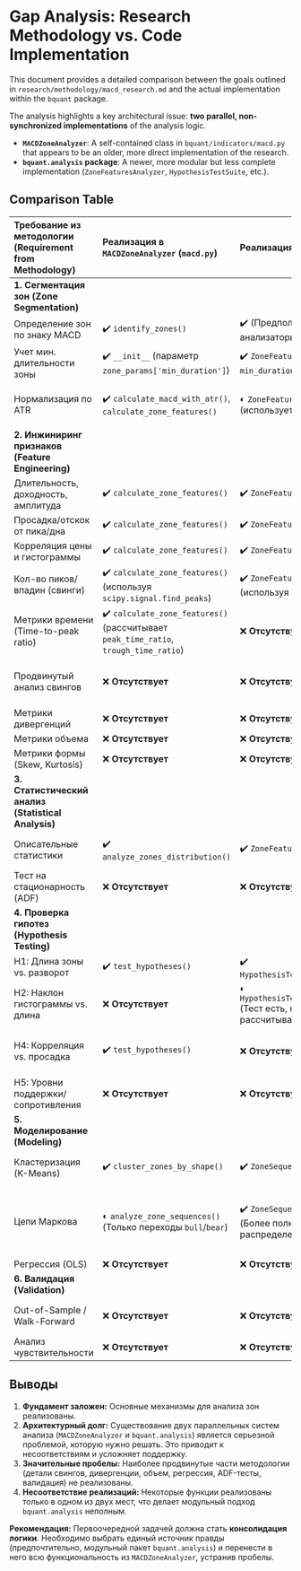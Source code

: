 # Gap Analysis: Research Methodology vs. Code Implementation

This document provides a detailed comparison between the goals outlined in `research/methodology/macd_research.md` and the actual implementation within the `bquant` package.

The analysis highlights a key architectural issue: **two parallel, non-synchronized implementations** of the analysis logic.
- **`MACDZoneAnalyzer`**: A self-contained class in `bquant/indicators/macd.py` that appears to be an older, more direct implementation of the research.
- **`bquant.analysis` package**: A newer, more modular but less complete implementation (`ZoneFeaturesAnalyzer`, `HypothesisTestSuite`, etc.).

## Comparison Table

| Требование из методологии (Requirement from Methodology) | Реализация в `MACDZoneAnalyzer` (`macd.py`) | Реализация в пакете (`bquant.analysis.*`) | Статус и комментарии |
| :--- | :--- | :--- | :--- |
| **1. Сегментация зон (Zone Segmentation)** | | | |
| Определение зон по знаку MACD | ✔️ `identify_zones()` | ✔️ (Предполагается, что зоны передаются в анализаторы) | **OK** |
| Учет мин. длительности зоны | ✔️ `__init__` (параметр `zone_params['min_duration']`) | ✔️ `ZoneFeaturesAnalyzer.__init__` (параметр `min_duration`) | **OK** |
| Нормализация по ATR | ✔️ `calculate_macd_with_atr()`, `calculate_zone_features()` | ◐ `ZoneFeaturesAnalyzer.extract_zone_features()` (использует `atr`, если колонка уже есть) | **OK**. `MACDZoneAnalyzer` является основным исполнителем. |
| **2. Инжиниринг признаков (Feature Engineering)** | | | |
| Длительность, доходность, амплитуда | ✔️ `calculate_zone_features()` | ✔️ `ZoneFeaturesAnalyzer.extract_zone_features()` | **Дублирование**. |
| Просадка/отскок от пика/дна | ✔️ `calculate_zone_features()` | ✔️ `ZoneFeaturesAnalyzer.extract_zone_features()` | **Дублирование**. |
| Корреляция цены и гистограммы | ✔️ `calculate_zone_features()` | ✔️ `ZoneFeaturesAnalyzer.extract_zone_features()` | **Дублирование**. |
| Кол-во пиков/впадин (свинги) | ✔️ `calculate_zone_features()` (используя `scipy.signal.find_peaks`) | ✔️ `ZoneFeaturesAnalyzer.extract_zone_features()` (используя `scipy.signal.find_peaks`) | **Дублирование**. |
| Метрики времени (Time-to-peak ratio) | ✔️ `calculate_zone_features()` (рассчитывает `peak_time_ratio`, `trough_time_ratio`) | ❌ **Отсутствует** | **Пробел/Несоответствие**. Реализовано только в `MACDZoneAnalyzer`. |
| Продвинутый анализ свингов | ❌ **Отсутствует** | ❌ **Отсутствует** | **Пробел**. Нет расчета среднего размера ралли/откатов. |
| Метрики дивергенций | ❌ **Отсутствует** | ❌ **Отсутствует** | **Пробел**. |
| Метрики объема | ❌ **Отсутствует** | ❌ **Отсутствует** | **Пробел**. |
| Метрики формы (Skew, Kurtosis) | ❌ **Отсутствует** | ❌ **Отсутствует** | **Пробел**. |
| **3. Статистический анализ (Statistical Analysis)** | | | |
| Описательные статистики | ✔️ `analyze_zones_distribution()` | ✔️ `ZoneFeaturesAnalyzer.analyze_zones_distribution()` | **Дублирование**. Обе реализации существуют. |
| Тест на стационарность (ADF) | ❌ **Отсутствует** | ❌ **Отсутствует** | **Пробел**. |
| **4. Проверка гипотез (Hypothesis Testing)** | | | |
| H1: Длина зоны vs. разворот | ✔️ `test_hypotheses()` | ✔️ `HypothesisTestSuite.test_zone_duration_hypothesis()` | **Дублирование**. |
| H2: Наклон гистограммы vs. длина | ❌ **Отсутствует** | ◐ `HypothesisTestSuite.test_histogram_slope_hypothesis()` (Тест есть, но требует `hist_slope`, который не рассчитывается) | **Пробел**. Неработоспособный тест в пакете. |
| H4: Корреляция vs. просадка | ✔️ `test_hypotheses()` | ❌ **Отсутствует** | **Пробел/Несоответствие**. Реализовано только в `MACDZoneAnalyzer`. |
| H5: Уровни поддержки/сопротивления | ❌ **Отсутствует** | ❌ **Отсутствует** | **Пробел**. |
| **5. Моделирование (Modeling)** | | | |
| Кластеризация (K-Means) | ✔️ `cluster_zones_by_shape()` | ✔️ `ZoneSequenceAnalyzer.cluster_zones()` | **Дублирование**. Обе реализации существуют. |
| Цепи Маркова | ◐ `analyze_zone_sequences()` (Только переходы `bull`/`bear`) | ✔️ `ZoneSequenceAnalyzer._markov_chain_analysis()` (Более полная версия с расчетом стац. распределения) | **Частичная реализация**. Продвинутая версия в пакете, но обе не используют сложные состояния. |
| Регрессия (OLS) | ❌ **Отсутствует** | ❌ **Отсутствует** | **Пробел**. |
| **6. Валидация (Validation)** | | | |
| Out-of-Sample / Walk-Forward | ❌ **Отсутствует** | ❌ **Отсутствует** | **Пробел**. Нет встроенных инструментов. |
| Анализ чувствительности | ❌ **Отсутствует** | ❌ **Отсутствует** | **Пробел**. |

## Выводы

1.  **Фундамент заложен:** Основные механизмы для анализа зон реализованы.
2.  **Архитектурный долг:** Существование двух параллельных систем анализа (`MACDZoneAnalyzer` и `bquant.analysis`) является серьезной проблемой, которую нужно решать. Это приводит к несоответствиям и усложняет поддержку.
3.  **Значительные пробелы:** Наиболее продвинутые части методологии (детали свингов, дивергенции, объем, регрессия, ADF-тесты, валидация) не реализованы.
4.  **Несоответствие реализаций:** Некоторые функции реализованы только в одном из двух мест, что делает модульный подход `bquant.analysis` неполным.

**Рекомендация:** Первоочередной задачей должна стать **консолидация логики**. Необходимо выбрать единый источник правды (предпочтительно, модульный пакет `bquant.analysis`) и перенести в него всю функциональность из `MACDZoneAnalyzer`, устранив пробелы.

